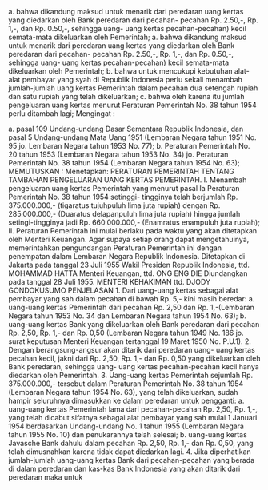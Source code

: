  a. bahwa dikandung maksud untuk menarik dari peredaran uang kertas yang diedarkan oleh Bank peredaran dari pecahan- pecahan Rp. 2.50,-, Rp. 1,-, dan Rp. 0.50,-, sehingga uang- uang kertas pecahan-pecahan) kecil semata-mata dikeluarkan oleh Pemerintah; a. bahwa dikandung maksud untuk menarik dari peredaran uang kertas yang diedarkan oleh Bank peredaran dari pecahan- pecahan Rp. 2.50,-, Rp. 1,-, dan Rp. 0.50,-, sehingga uang- uang kertas pecahan-pecahan) kecil semata-mata dikeluarkan oleh Pemerintah;
b. bahwa untuk mencukupi kebutuhan alat-alat pembayar yang syah di Republik Indonesia perlu sekali menambah jumlah-jumlah uang kertas Pemerintah dalam pecahan dua setengah rupiah dan satu rupiah yang telah dikeluarkan;
c. bahwa oleh karena itu jumlah pengeluaran uang kertas menurut Peraturan Pemerintah No. 38 tahun 1954 perlu ditambah lagi;
Mengingat :

a. pasal 109 Undang-undang Dasar Sementara Republik Indonesia, dan pasal 5 Undang-undang Mata Uang 1951 (Lembaran Negara tahun 1951 No. 95 jo. Lembaran Negara tahun 1953 No. 77);
b. Peraturan Pemerintah No. 20 tahun 1953 (Lembaran Negara tahun 1953 No. 34) jo. Peraturan Pemerintah No. 38 tahun 1954 (Lembaran Negara tahun 1954 No. 63);
MEMUTUSKAN :
 Menetapkan: PERATURAN PEMERINTAH TENTANG TAMBAHAN PENGELUARAN UANG KERTAS PEMERINTAH. I. Menambah pengeluaran uang kertas Pemerintah yang menurut pasal Ia Peraturan Pemerintah No. 38 tahun 1954 setinggi- tingginya telah berjumlah Rp. 375.000.000,- (tigaratus tujuhpuluh lima juta rupiah) dengan Rp. 285.000.000,- (Duaratus delapanpuluh lima juta rupiah) hingga jumlah setingi-tingginya jadi Rp. 660.000.000,- (Enamratus enampuluh juta rupiah); II. Peraturan Pemerintah ini mulai berlaku pada waktu yang akan ditetapkan oleh Menteri Keuangan. Agar supaya setiap orang dapat mengetahuinya, memerintahkan pengundangan Peraturan Pemerintah ini dengan penempatan dalam Lembaran Negara Republik Indonesia. Ditetapkan di Jakarta pada tanggal 23 Juli 1955 Wakil Presiden Republik Indonesia, ttd. MOHAMMAD HATTA Menteri Keuangan, ttd. ONG ENG DIE Diundangkan pada tanggal 28 Juli 1955. MENTERI KEHAKIMAN ttd. DJODY GONDOKUSUMO PENJELASAN 1. Dari uang-uang kertas sebagai alat pembayar yang sah dalam pecahan di bawah Rp. 5,- kini masih beredar:
a. uang-uang kertas Pemerintah dari pecahan Rp. 2,50 dan Rp. 1,-(Lembaran Negara tahun 1953 No. 34 dan Lembaran Negara tahun 1954 No. 63);
b. uang-uang kertas Bank yang dikeluarkan oleh Bank peredaran dari pecahan Rp. 2,50, Rp. 1,- dan Rp. 0,50 (Lembaran Negara tahun 1949 No. 186 jo. surat keputusan Menteri Keuangan tertanggal 19 Maret 1950 No. P.U.1). 2. Dengan berangsung-angsur akan ditarik dari peredaran uang- uang kertas pecahan kecil, jakni dari Rp. 2,50, Rp. 1,- dan Rp. 0,50 yang dikeluarkan oleh Bank peredaran, sehingga uang- uang kertas pecahan-pecahan kecil hanya diedarkan oleh Pemerintah. 3. Uang-uang kertas Pemerintah sejumlah Rp. 375.000.000,- tersebut dalam Peraturan Pemerintah No. 38 tahun 1954 (Lembaran Negara tahun 1954 No. 63), yang telah dikeluarkan, sudah hampir seluruhnya dimasukkan ke dalam peredaran untuk pengganti:
a. uang-uang kertas Pemerintah lama dari pecahan-pecahan Rp. 2,50, Rp. 1,-, yang telah dicabut sifatnya sebagai alat pembayar yang sah mulai 1 Januari 1954 berdasarkan Undang-undang No. 1 tahun 1955 (Lembaran Negara tahun 1955 No. 10) dan penukarannya telah selesai;
b. uang-uang kertas Javasche Bank dahulu dalam pecahan Rp. 2,50, Rp. 1,- dan Rp. 0,50, yang telah dimusnahkan karena tidak dapat diedarkan lagi. 4. Jika diperhatikan jumlah-jumlah uang-uang kertas Bank dari pecahan-pecahan yang berada di dalam peredaran dan kas-kas Bank Indonesia yang akan ditarik dari peredaran maka untuk